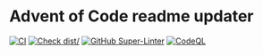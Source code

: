 # Advent of Code readme updater

[![CI][badge-action-ci]][action-ci]
[![Check dist/][badge-action-check-dist]][action-check-dist]
[![GitHub Super-Linter][badge-action-linter]][super-linter]
[![CodeQL][badge-action-code-ql]][action-code-ql]

[badge-action-ci]: https://github.com/kevin-belellou/aoc-readme-updater/actions/workflows/ci.yml/badge.svg?branch=main
[badge-action-check-dist]: https://github.com/kevin-belellou/aoc-readme-updater/actions/workflows/check-dist.yml/badge.svg?branch=main
[badge-action-linter]: https://github.com/kevin-belellou/aoc-readme-updater/actions/workflows/linter.yml/badge.svg?branch=main
[badge-action-code-ql]: https://github.com/kevin-belellou/aoc-readme-updater/actions/workflows/codeql-analysis.yml/badge.svg?branch=main

[action-ci]: https://github.com/kevin-belellou/aoc-readme-updater/actions/workflows/ci.yml
[action-check-dist]: https://github.com/kevin-belellou/aoc-readme-updater/actions/workflows/check-dist.yml
[action-code-ql]: https://github.com/kevin-belellou/aoc-readme-updater/actions/workflows/codeql-analysis.yml

[super-linter]: https://github.com/super-linter/super-linter
